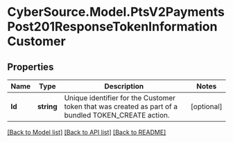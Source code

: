 # CyberSource.Model.PtsV2PaymentsPost201ResponseTokenInformationCustomer
## Properties

Name | Type | Description | Notes
------------ | ------------- | ------------- | -------------
**Id** | **string** | Unique identifier for the Customer token that was created as part of a bundled TOKEN_CREATE action.  | [optional] 

[[Back to Model list]](../README.md#documentation-for-models) [[Back to API list]](../README.md#documentation-for-api-endpoints) [[Back to README]](../README.md)

